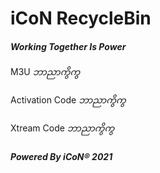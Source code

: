 
# **iCoN RecycleBin**
#### _Working Together Is Power_

M3U 
_ဘာညာကွိကွ_


Activation Code
_ဘာညာကွိကွ_

Xtream Code
_ဘာညာကွိကွ_


##### _Powered By_ iCoN® 2021
